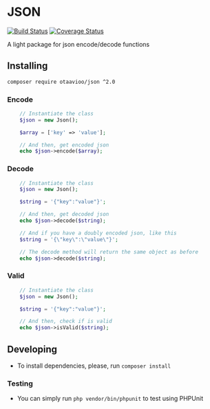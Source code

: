 # JSON

[![Build Status](https://circleci.com/gh/otaavioo/json/tree/main.svg?style=shield)](https://circleci.com/gh/otaavioo/json/?branch=main)
[![Coverage Status](https://coveralls.io/repos/github/otaavioo/json/badge.svg?branch=main)](https://coveralls.io/github/otaavioo/json?branch=main)

A light package for json encode/decode functions

## Installing

```sh
composer require otaavioo/json ^2.0
```

### Encode

```php
    // Instantiate the class
    $json = new Json();

    $array = ['key' => 'value'];

    // And then, get encoded json
    echo $json->encode($array);
```

### Decode

```php
    // Instantiate the class
    $json = new Json();

    $string = '{"key":"value"}';

    // And then, get decoded json
    echo $json->decode($string);

    // And if you have a doubly encoded json, like this
    $string = '{\"key\":\"value\"}';

    // The decode method will return the same object as before
    echo $json->decode($string);
```

### Valid

```php
    // Instantiate the class
    $json = new Json();

    $string = '{"key":"value"}';

    // And then, check if is valid
    echo $json->isValid($string);
```

## Developing

- To install dependencies, please, run `composer install`

### Testing

- You can simply run `php vendor/bin/phpunit` to test using PHPUnit
